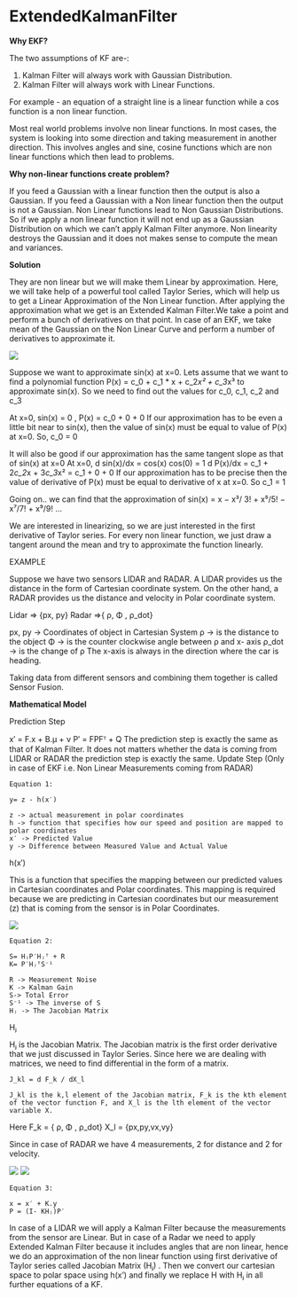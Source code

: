 # ExtendedKalmanFilter

<b>Why EKF? </b>

The two assumptions of KF are-:
1. Kalman Filter will always work with Gaussian Distribution.
2. Kalman Filter will always work with Linear Functions.

For example - an equation of a straight line is a linear function while a cos function is a non linear function.

Most real world problems involve non linear functions. In most cases, the system is looking into some direction and taking measurement in another direction. This involves angles and sine, cosine functions which are non linear functions which then lead to problems.

<b>Why non-linear functions create problem? </b>

 If you feed a Gaussian with a linear function then the output is also a Gaussian. If you feed a Gaussian with a Non linear function then the output is not a Gaussian. Non Linear functions lead to Non Gaussian Distributions. So if we apply a non linear function it will not end up as a Gaussian Distribution on which we can’t apply Kalman Filter anymore. Non linearity destroys the Gaussian and it does not makes sense to compute the mean and variances.
 
 <b> Solution </b>

They are non linear but we will make them Linear by approximation. Here, we will take help of a powerful tool called Taylor Series, which will help us to get a Linear Approximation of the Non Linear function. After applying the approximation what we get is an Extended Kalman Filter.We take a point and perform a bunch of derivatives on that point. In case of an EKF, we take mean of the Gaussian on the Non Linear Curve and perform a number of derivatives to approximate it.

<img src= "https://github.com/sona-19/ExtendedKalmanFilter/blob/master/images/taylor.png">

Suppose we want to approximate sin(x) at x=0.
Lets assume that we want to find a polynomial function P(x) = c_0 + c_1 * x + c_2*x² + c_3*x³ to approximate sin(x). So we need to find out the values for c_0, c_1, c_2 and c_3

At x=0, sin(x) = 0 , P(x) = c_0 + 0 + 0
If our approximation has to be even a little bit near to sin(x), then the value of sin(x) must be equal to value of P(x) at x=0. So, c_0 = 0

It will also be good if our approximation has the same tangent slope as that of sin(x) at x=0 
At x=0, d sin(x)/dx = cos(x) cos(0) = 1 
d P(x)/dx = c_1 + 2*c_2*x + 3*c_3*x² = c_1 + 0 + 0
If our approximation has to be precise then the value of derivative of P(x) must be equal to derivative of x at x=0. So c_1 = 1

Going on.. we can find that the approximation of sin(x) = x − x³/ 3! + x⁵/5! − x⁷/7! + x⁹/9! …

We are interested in linearizing, so we are just interested in the first derivative of Taylor series. For every non linear function, we just draw a tangent around the mean and try to approximate the function linearly.

EXAMPLE

Suppose we have two sensors LIDAR and RADAR. A LIDAR provides us the distance in the form of Cartesian coordinate system. On the other hand, a RADAR provides us the distance and velocity in Polar coordinate system.

Lidar => {px, py}
Radar =>{ ρ, Φ , ρ_dot}

px, py -> Coordinates of object in Cartesian System
ρ -> is the distance to the object
Φ -> is the counter clockwise angle between ρ and x- axis
ρ_dot -> is the change of ρ
The x-axis is always in the direction where the car is heading.

Taking data from different sensors and combining them together is called Sensor Fusion.

<b>Mathematical Model</b>

Prediction Step

x′ = F.x + B.μ + ν
P′ = FPFᵀ + Q
The prediction step is exactly the same as that of Kalman Filter. It does not matters whether the data is coming from LIDAR or RADAR the prediction step is exactly the same.
Update Step (Only in case of EKF i.e. Non Linear Measurements coming from RADAR)

    Equation 1:

    y= z - h(x′)

    z -> actual measurement in polar coordinates
    h -> function that specifies how our speed and position are mapped to polar coordinates
    x′ -> Predicted Value
    y -> Difference between Measured Value and Actual Value

h(x′)

This is a function that specifies the mapping between our predicted values in Cartesian coordinates and Polar coordinates. This mapping is required because we are predicting in Cartesian coordinates but our measurement (z) that is coming from the sensor is in Polar Coordinates.

<img src= "https://github.com/sona-19/ExtendedKalmanFilter/blob/master/images/cp.png">

    Equation 2:

    S= HⱼP′Hⱼᵀ + R
    K= P′HⱼᵀS⁻¹

    R -> Measurement Noise
    K -> Kalman Gain
    S-> Total Error
    S⁻¹ -> The inverse of S
    Hⱼ -> The Jacobian Matrix

Hⱼ

Hⱼ is the Jacobian Matrix. The Jacobian matrix is the first order derivative that we just discussed in Taylor Series. Since here we are dealing with matrices, we need to find differential in the form of a matrix.

    J_kl = d F_k / dX_l

    J_kl is the k,l element of the Jacobian matrix, F_k is the kth element of the vector function F, and X_l is the lth element of the vector variable X.

Here F_k = { ρ, Φ , ρ_dot}
X_l = {px,py,vx,vy}

Since in case of RADAR we have 4 measurements, 2 for distance and 2 for velocity.

<img src = "https://github.com/sona-19/ExtendedKalmanFilter/blob/master/images/Jacobian.png">


<img src = "https://github.com/sona-19/ExtendedKalmanFilter/blob/master/images/Jacobian2.jpeg">


    Equation 3:

    x = x′ + K.y
    P = (I- KHⱼ)P′
    
In case of a LIDAR we will apply a Kalman Filter because the measurements from the sensor are Linear. But in case of a Radar we need to apply Extended Kalman Filter because it includes angles that are non linear, hence we do an approximation of the non linear function using first derivative of Taylor series called Jacobian Matrix (Hⱼ) . Then we convert our cartesian space to polar space using h(x’) and finally we replace H with Hⱼ in all further equations of a KF.

